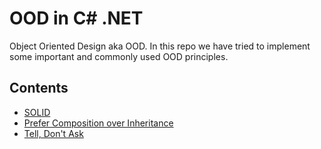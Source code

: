 # OOD in C#  .NET
Object Oriented Design aka OOD. In this repo we have tried to implement some important and commonly used OOD principles.

## Contents

- [SOLID](/OOD/SOLID/)
- [Prefer Composition over Inheritance](/OOD/Composition/)
- [Tell, Don't Ask](/OOD/TellDontAsk/)
